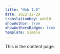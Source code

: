 ```yaml
---
title: "Web 1.0"
date: 2022-12-29
translationKey: web10
showAuthor: true
showAuthorsBadges: true
template: simple
---
```

This is the content page.